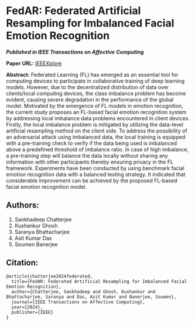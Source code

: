 # FedAR: Federated Artificial Resampling for Imbalanced Facial Emotion Recognition

***Published in IEEE Transactions on Affective Computing***

**Paper URL:** [IEEEXplore](https://ieeexplore.ieee.org/abstract/document/10825917)

**Abstract:** Federated Learning (FL) has emerged as an essential tool for computing devices to participate in collaborative training of deep learning models. However, due to the decentralized distribution of data over clients/local computing devices, the class imbalance problem has become evident, causing severe degradation in the performance of the global model. Motivated by the emergence of FL models in emotion recognition, the current study proposes an FL-based facial emotion recognition system by addressing local imbalance data problems encountered in client devices. Firstly, the local imbalance problem is mitigated by utilizing the data-level artificial resampling method on the client side. To address the possibility of an adversarial attack using imbalanced data, the local training is equipped with a pre-training check to verify if the data being used is imbalanced above a predefined threshold of imbalance ratio. In case of high imbalance, a pre-training step will balance the data locally without sharing any information with other participants thereby ensuring privacy in the FL framework. Experiments have been conducted by using benchmark facial emotion recognition data with a balanced testing strategy. It indicated that considerable improvement can be achieved by the proposed FL-based facial emotion recognition model.

## Authors: 
1. Sankhadeep Chatterjee
2. Kushankur Ghosh
3. Saranya Bhattacharjee
4. Asit Kumar Das
5. Soumen Banerjee

## Citation: 
```
@article{chatterjee2024federated,
  title={FedAR: Federated Artificial Resampling for Imbalanced Facial Emotion Recognition},
  author={Chatterjee, Sankhadeep and Ghosh, Kushankur and Bhattacharjee, Saranya and Das, Asit Kumar and Banerjee, Soumen},
  journal={IEEE Transactions on Affective Computing},
  year={2024},
  publisher={IEEE}
}
```
